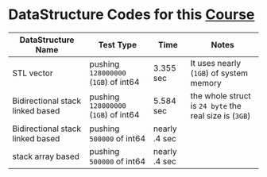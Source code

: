 # DataStructure Codes for this [Course](https://www.youtube.com/playlist?list=PLoK2Lr1miEm-5zCzKE8siQezj9rvQlnca)

| DataStructure Name               | Test Type                            | Time          | Notes                                                  |
|----------------------------------|--------------------------------------|---------------|--------------------------------------------------------|
| STL vector                       | pushing `128000000` (`1GB`) of int64 | 3.355 sec     | It uses nearly (`1GB`) of system memory                |
| Bidirectional stack linked based | pushing `128000000` (`1GB`) of int64 | 5.584 sec     | the whole struct is `24 byte` the real size is (`3GB`) |
| Bidirectional stack linked based | pushing `500000` of int64            | nearly .4 sec |                                                        |
| stack array based                | pushing `500000` of int64            | nearly .4 sec |                                                        |
